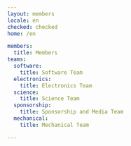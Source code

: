 ```yaml
---
layout: members
locale: en
checked: checked
home: /en

members:
  title: Members
teams:
  software:
    title: Software Team
  electronics:
    title: Electronics Team
  science: 
    title: Science Team
  sponsorship:
    title: Sponsorship and Media Team
  mechanical:
    title: Mechanical Team

---
```

